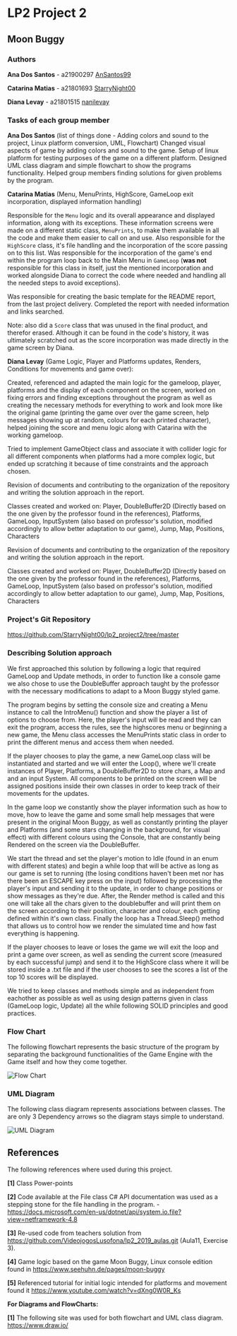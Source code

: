 # LP2 Project 2

## Moon Buggy

### Authors

**Ana Dos Santos** - a21900297 [AnSantos99](https://github.com/AnSantos99)

**Catarina Matias** - a21801693 [StarryNight00](https://github.com/StarryNight00)

**Diana Levay** - a21801515 [nanilevay](https://github.com/nanilevay)

### Tasks of each group member

**Ana Dos Santos** (list of things done - Adding colors and sound to the project, Linux platform conversion, UML, Flowchart)
Changed visual aspects of game by adding colors and sound to the game. Setup of linux platform for testing purposes of the game on a different platform. Designed UML class diagram and simple flowchart to show the programs functionality. Helped group members finding solutions for given problems by the program.

**Catarina Matias** (Menu, MenuPrints, HighScore, GameLoop exit incorporation, displayed information handling)

Responsible for the `Menu` logic and its overall appearance and displayed information, along with its exceptions. These information screens were made on a different static class, `MenuPrints`, to make them available in all the code and make them easier to call on and use. Also responsible for the `HighScore` class, it's file handling and the incorporation of the score passing on to this list. Was responsible for the incorporation of the game's end within the program loop back to the Main Menu in `GameLoop` (__was not__ responsible for this class in itself, just the mentioned incorporation and worked alongside Diana to correct the code where needed and handling all the needed steps to avoid exceptions).

Was responsible for creating the basic template for the README report, from the last project delivery. Completed the report with needed information and links searched.

Note: also did a `Score` class that was unused in the final product, and therefor erased. Although it can be found in the code's history, it was ultimately scratched out as the score incorporation was made directly in the game screen by Diana.

**Diana Levay** (Game Logic, Player and Platforms updates, Renders, Conditions for movements and game over):

Created, referenced and adapted the main logic for the gameloop, player, platforms and the display of each component on the screen, worked on fixing errors and finding exceptions throughout the program as well as creating the necessary methods for everything to work and look more like the original game (printing the game over over the game screen, help messages showing up at random, colours for each printed character), helped joining the score and menu logic along with Catarina with the working gameloop.

Tried to implement GameObject class and associate it with collider logic for all different components when platforms had a more complex logic, but ended up scratching it because of time constraints and the approach chosen.

Revision of documents and contributing to the organization of the repository and writing the solution approach in the report.

Classes created and worked on: Player, DoubleBuffer2D (Directly based on the one given by the professor found in the references), Platforms, GameLoop, InputSystem (also based on professor's solution, modified accordingly to allow better adaptation to our game), Jump, Map, Positions, Characters

Revision of documents and contributing to the organization of the repository and writing the solution approach in the report.

Classes created and worked on: Player, DoubleBuffer2D (Directly based on the one given by the professor found in the references), Platforms, GameLoop, InputSystem (also based on professor's solution, modified accordingly to allow better adaptation to our game), Jump, Map, Positions, Characters

### Project's Git Repository

<https://github.com/StarryNight00/lp2_project2/tree/master>

### Describing Solution approach

We first approached this solution by following a logic that required GameLoop and Update methods, in order to function like a console game we also chose to use the DoubleBuffer approach taught by the professor with the necessary modifications to adapt to a Moon Buggy styled game.

The program begins by setting the console size and creating a Menu instance to call the IntroMenu() function and show the player a list of options to choose from. Here, the player's input will be read and they can exit the program, access the rules, see the highscores menu or beginning a new game, the Menu class accesses the MenuPrints static class in order to print the different menus and access them when needed.

If the player chooses to play the game, a new GameLoop class will be instantiated and started and we will enter the Loop(), where we'll create instances of Player, Platforms, a DoubleBuffer2D to store chars, a Map and and an input System. All components to be printed on the screen will be assigned positions inside their own classes in order to keep track of their movements for the updates.

In the game loop we constantly show the player information such as how to move, how to leave the game and some small help messages that were present in the original Moon Buggy, as well as constantly printing the player and Platforms (and some stars changing in the background, for visual effect) with different colours using the Console, that are constantly being Rendered on the screen via the DoubleBuffer.

We start the thread and set the player's motion to Idle (found in an enum with different states) and begin a while loop that will be active as long as our game is set to running (the losing conditions haven't been met nor has there been an ESCAPE key press on the input) followed by processing the player's input and sending it to the update, in order to change positions or show messages as they're due.
After, the Render method is called and this one will take all the chars given to the doublebuffer and will print them on the screen according to their position, character and colour, each getting defined within it's own class.
Finally the loop has a Thread.Sleep() method that allows us to control how we render the simulated time and how fast everything is happening.

If the player chooses to leave or loses the game we will exit the loop and print a game over screen, as well as sending the current score (measured by each successful jump) and send it to the HighScore class where it will be stored inside a .txt file and if the user chooses to see the scores a list of the top 10 scores will be displayed.

We tried to keep classes and methods simple and as independent from eachother as possible as well as using design patterns given in class (GameLoop logic, Update) all the while following SOLID principles and good practices.

### Flow Chart

The following flowchart represents the basic structure of the program by separating the background functionalities of the Game Engine with the Game itself and how they come together.

![Flow Chart](programFlowChart.png)

### UML Diagram

The following class diagram represents associations between classes. The are only 3 Dependency arrows so the diagram stays simple to understand.

![UML Diagram](uml_proj2.png)

## References

The following references where used during this project.

**[1]** Class Power-points

**[2]** Code available at the File class C# API documentation was used as a stepping stone for the file handling in the program. - <https://docs.microsoft.com/en-us/dotnet/api/system.io.file?view=netframework-4.8>

**[3]** Re-used code from teachers solution from <https://github.com/VideojogosLusofona/lp2_2019_aulas.git> (Aula11, Exercise 3).

**[4]** Game logic based on the game Moon Buggy, Linux console edition found in <https://www.seehuhn.de/pages/moon-buggy>

**[5]** Referenced tutorial for initial logic intended for platforms and movement found it <https://www.youtube.com/watch?v=dXng0W0R_Ks>

**For Diagrams and FlowCharts:**

**[1]** The following site was used for both flowchart and UML class diagram.
<https://www.draw.io/>
